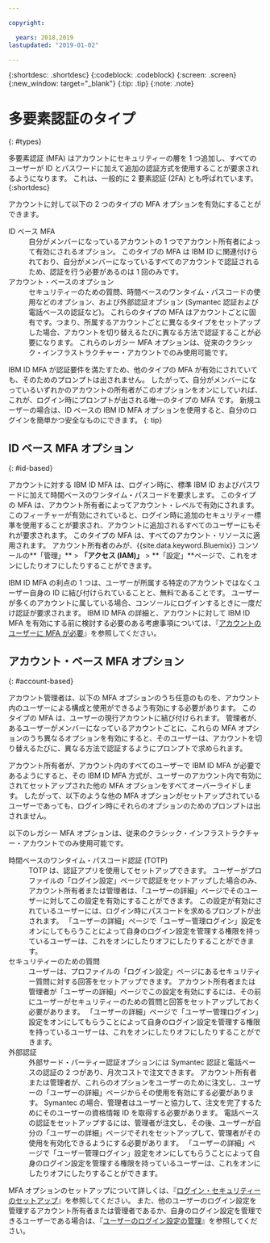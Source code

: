 ```yaml
---

copyright:

  years: 2018,2019
lastupdated: "2019-01-02"

---
```


{:shortdesc: .shortdesc}
{:codeblock: .codeblock}
{:screen: .screen}
{:new_window: target="_blank"}
{:tip: .tip}
{:note: .note}

# 多要素認証のタイプ
{: #types}

多要素認証 (MFA) はアカウントにセキュリティーの層を 1 つ追加し、すべてのユーザーが ID とパスワードに加えて追加の認証方式を使用することが要求されるようになります。 これは、一般的に 2 要素認証 (2FA) とも呼ばれています。
{:shortdesc}

アカウントに対して以下の 2 つのタイプの MFA オプションを有効にすることができます。

<dl>
<dt>ID ベース MFA</dt>
<dd>自分がメンバーになっているアカウントの 1 つでアカウント所有者によって有効にされるオプション。 このタイプの MFA は IBM ID に関連付けられており、自分がメンバーになっているすべてのアカウントで認証されるため、認証を行う必要があるのは 1 回のみです。</dd>
<dt>アカウント・ベースのオプション</dt>
<dd>セキュリティーのための質問、時間ベースのワンタイム・パスコードの使用などのオプション、および外部認証オプション (Symantec 認証および電話ベースの認証など)。 これらのタイプの MFA はアカウントごとに固有です。つまり、所属するアカウントごとに異なるタイプをセットアップした場合、アカウントを切り替えるたびに異なる方法で認証することが必要になります。 これらのレガシー MFA オプションは、従来のクラシック・インフラストラクチャー・アカウントでのみ使用可能です。</dd>
</dl>

IBM ID MFA が認証要件を満たすため、他のタイプの MFA が有効にされていても、そのためのプロンプトは出されません。 したがって、自分がメンバーになっているいずれかのアカウントの所有者がこのオプションをオンにしていれば、これが、ログイン時にプロンプトが出される唯一のタイプの MFA です。 新規ユーザーの場合は、ID ベースの IBM ID MFA オプションを使用すると、自分のログインを簡単かつ安全なものにできます。
{: tip}

## ID ベース MFA オプション
{: #id-based}

アカウントに対する IBM ID MFA は、ログイン時に、標準 IBM ID およびパスワードに加えて時間ベースのワンタイム・パスコードを要求します。 このタイプの MFA は、アカウント所有者によってアカウント・レベルで有効にされます。 このフィーチャーが有効にされていると、ログイン時に追加のセキュリティー標準を使用することが要求され、アカウントに追加されるすべてのユーザーにもそれが要求されます。 このタイプの MFA は、すべてのアカウント・リソースに適用されます。 アカウント所有者のみが、{{site.data.keyword.Bluemix}} コンソールの**「管理」** > **「アクセス (IAM)」** > **「設定」**ページで、これをオンにしたりオフにしたりすることができます。

IBM ID MFA の利点の 1 つは、ユーザーが所属する特定のアカウントではなくユーザー自身の ID に結び付けられていることと、無料であることです。 ユーザーが多くのアカウントに属している場合、コンソールにログインするときに一度だけ認証が要求されます。 IBM ID MFA の詳細と、アカウントに対して IBM ID MFA を有効にする前に検討する必要のある考慮事項については、『[アカウントのユーザーに MFA が必要](/docs/iam/mfa.html#setting-up-ibmid-mfa)』を参照してください。

## アカウント・ベース MFA オプション
{: #account-based}

アカウント管理者は、以下の MFA オプションのうち任意のものを、アカウント内のユーザーによる構成と使用ができるよう有効にする必要があります。 このタイプの MFA は、ユーザーの現行アカウントに結び付けられます。 管理者が、あるユーザーがメンバーになっているアカウントごとに、これらの MFA オプションのうち異なるオプションを有効にすると、そのユーザーは、アカウントを切り替えるたびに、異なる方法で認証するようにプロンプトで求められます。 

アカウント所有者が、アカウント内のすべてのユーザーで IBM ID MFA が必要であるようにすると、その IBM ID MFA 方式が、ユーザーのアカウント内で有効にされてセットアップされた他の MFA オプションをすべてオーバーライドします。 したがって、以下のような他の MFA オプションがセットアップされているユーザーであっても、ログイン時にそれらのオプションのためのプロンプトは出されません。

以下のレガシー MFA オプションは、従来のクラシック・インフラストラクチャー・アカウントでのみ使用可能です。

<dl>
<dt>時間ベースのワンタイム・パスコード認証 (TOTP)</dt>
<dd>TOTP は、認証アプリを使用してセットアップできます。 ユーザーがプロファイルの「ログイン設定」ページで認証をセットアップした場合のみ、アカウント所有者または管理者は、「ユーザーの詳細」ページでそのユーザーに対してこの設定を有効にすることができます。 この設定が有効にされているユーザーには、ログイン時にパスコードを求めるプロンプトが出されます。 「ユーザーの詳細」ページで「ユーザー管理ログイン」設定をオンにしてもらうことによって自身のログイン設定を管理する権限を持っているユーザーは、これをオンにしたりオフにしたりすることができます。</dd>
<dt>セキュリティーのための質問</dt>
<dd>ユーザーは、プロファイルの「ログイン設定」ページにあるセキュリティー質問に対する回答をセットアップできます。 アカウント所有者または管理者が「ユーザーの詳細」ページでこの設定を有効にするには、その前にユーザーがセキュリティーのための質問と回答をセットアップしておく必要があります。 「ユーザーの詳細」ページで「ユーザー管理ログイン」設定をオンにしてもらうことによって自身のログイン設定を管理する権限を持っているユーザーは、これをオンにしたりオフにしたりすることができます。 </dd>
<dt>外部認証</dt>
<dd>外部サード・パーティー認証オプションには Symantec 認証と電話ベースの認証の 2 つがあり、月次コストで注文できます。 アカウント所有者または管理者が、これらのオプションをユーザーのために注文し、ユーザーの「ユーザーの詳細」ページからその使用を有効にする必要があります。 Symantec の場合、管理者はユーザーと協力して、注文を完了するためにそのユーザーの資格情報 ID を取得する必要があります。 電話ベースの認証をセットアップするには、管理者が注文し、その後、ユーザーが自分の「ユーザーの詳細」ページでそれをセットアップして、管理者がその使用を有効化できるようにする必要があります。 「ユーザーの詳細」ページで「ユーザー管理ログイン」設定をオンにしてもらうことによって自身のログイン設定を管理する権限を持っているユーザーは、これをオンにしたりオフにしたりすることができます。</dd>
</dl>

MFA オプションのセットアップについて詳しくは、『[ログイン・セキュリティーのセットアップ](/docs/account/login_settings.html#login-settings)』を参照してください。 また、他のユーザーのログイン設定を管理するアカウント所有者または管理者であるか、自身のログイン設定を管理できるユーザーである場合は、『[ユーザーのログイン設定の管理](/docs/iam/user_login.html#loginsettings)』を参照してください。

